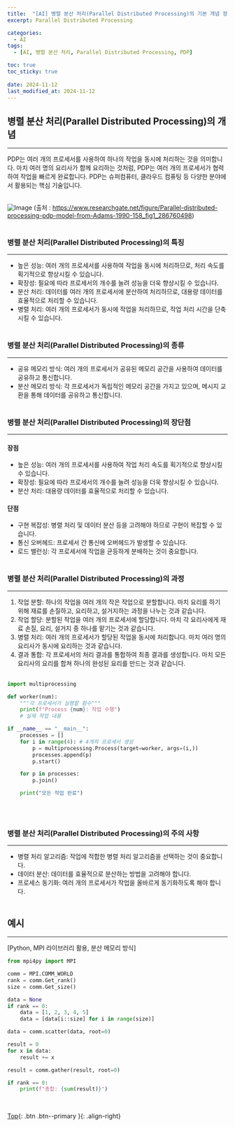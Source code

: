```yaml
---
title:  "[AI] 병렬 분산 처리(Parallel Distributed Processing)의 기본 개념 정리 (Python 샘플코드 포함)"
excerpt: Parallel Distributed Processing

categories:
  - AI
tags:
  - [AI, 병렬 분산 처리, Parallel Distributed Processing, PDP]

toc: true
toc_sticky: true
 
date: 2024-11-12
last_modified_at: 2024-11-12
---
```


## 병렬 분산 처리(Parallel Distributed Processing)의 개념
---
PDP는 여러 개의 프로세서를 사용하여 하나의 작업을 동시에 처리하는 것을 의미합니다. 마치 여러 명의 요리사가 함께 요리하는 것처럼, PDP는 여러 개의 프로세서가 협력하여 작업을 빠르게 완료합니다. PDP는 슈퍼컴퓨터, 클라우드 컴퓨팅 등 다양한 분야에서 활용되는 핵심 기술입니다.
<br><br>

![Image](https://github.com/user-attachments/assets/bac5f1a9-533e-4667-81d1-9ba4d0b0b2e8)
(출처 : https://www.researchgate.net/figure/Parallel-distributed-processing-pdp-model-from-Adams-1990-158_fig1_286760498)<br><br>


### 병렬 분산 처리(Parallel Distributed Processing)의 특징
---
* 높은 성능: 여러 개의 프로세서를 사용하여 작업을 동시에 처리하므로, 처리 속도를 획기적으로 향상시킬 수 있습니다.
* 확장성: 필요에 따라 프로세서의 개수를 늘려 성능을 더욱 향상시킬 수 있습니다.
* 분산 처리: 데이터를 여러 개의 프로세서에 분산하여 처리하므로, 대용량 데이터를 효율적으로 처리할 수 있습니다.
* 병렬 처리: 여러 개의 프로세서가 동시에 작업을 처리하므로, 작업 처리 시간을 단축시킬 수 있습니다.
<br><br>

### 병렬 분산 처리(Parallel Distributed Processing)의 종류
---
* 공유 메모리 방식: 여러 개의 프로세서가 공유된 메모리 공간을 사용하여 데이터를 공유하고 통신합니다.
* 분산 메모리 방식: 각 프로세서가 독립적인 메모리 공간을 가지고 있으며, 메시지 교환을 통해 데이터를 공유하고 통신합니다.
<br><br>

### 병렬 분산 처리(Parallel Distributed Processing)의 장단점
---
#### 장점
* 높은 성능: 여러 개의 프로세서를 사용하여 작업 처리 속도를 획기적으로 향상시킬 수 있습니다.
* 확장성: 필요에 따라 프로세서의 개수를 늘려 성능을 더욱 향상시킬 수 있습니다.
* 분산 처리: 대용량 데이터를 효율적으로 처리할 수 있습니다.

#### 단점
* 구현 복잡성: 병렬 처리 및 데이터 분산 등을 고려해야 하므로 구현이 복잡할 수 있습니다.
* 통신 오버헤드: 프로세서 간 통신에 오버헤드가 발생할 수 있습니다.
* 로드 밸런싱: 각 프로세서에 작업을 균등하게 분배하는 것이 중요합니다.
<br><br>

### 병렬 분산 처리(Parallel Distributed Processing)의 과정
---
1. 작업 분할: 하나의 작업을 여러 개의 작은 작업으로 분할합니다. 마치 요리를 하기 위해 재료를 손질하고, 요리하고, 설거지하는 과정을 나누는 것과 같습니다.
2. 작업 할당: 분할된 작업을 여러 개의 프로세서에 할당합니다. 마치 각 요리사에게 재료 손질, 요리, 설거지 중 하나를 맡기는 것과 같습니다.
3. 병렬 처리: 여러 개의 프로세서가 할당된 작업을 동시에 처리합니다. 마치 여러 명의 요리사가 동시에 요리하는 것과 같습니다.
4. 결과 통합: 각 프로세서의 처리 결과를 통합하여 최종 결과를 생성합니다. 마치 모든 요리사의 요리를 합쳐 하나의 완성된 요리를 만드는 것과 같습니다.
<br><br>

```python
import multiprocessing

def worker(num):
    """각 프로세서가 실행할 함수"""
    print(f"Process {num}: 작업 수행")
    # 실제 작업 내용

if __name__ == "__main__":
    processes = []
    for i in range(4): # 4개의 프로세서 생성
        p = multiprocessing.Process(target=worker, args=(i,))
        processes.append(p)
        p.start()

    for p in processes:
        p.join()

    print("모든 작업 완료")
```
<br><br>

### 병렬 분산 처리(Parallel Distributed Processing)의 주의 사항
---
* 병렬 처리 알고리즘: 작업에 적합한 병렬 처리 알고리즘을 선택하는 것이 중요합니다.
* 데이터 분산: 데이터를 효율적으로 분산하는 방법을 고려해야 합니다.
* 프로세스 동기화: 여러 개의 프로세서가 작업을 올바르게 동기화하도록 해야 합니다.
<br><br> 

## 예시
---
[Python, MPI 라이브러리 활용, 분산 메모리 방식]
```python
from mpi4py import MPI

comm = MPI.COMM_WORLD
rank = comm.Get_rank()
size = comm.Get_size()

data = None
if rank == 0:
    data = [1, 2, 3, 4, 5]
    data = [data[i::size] for i in range(size)]

data = comm.scatter(data, root=0)

result = 0
for x in data:
    result += x

result = comm.gather(result, root=0)

if rank == 0:
    print(f"총합: {sum(result)}")
```

<br> 

[Top](#){: .btn .btn--primary }{: .align-right}